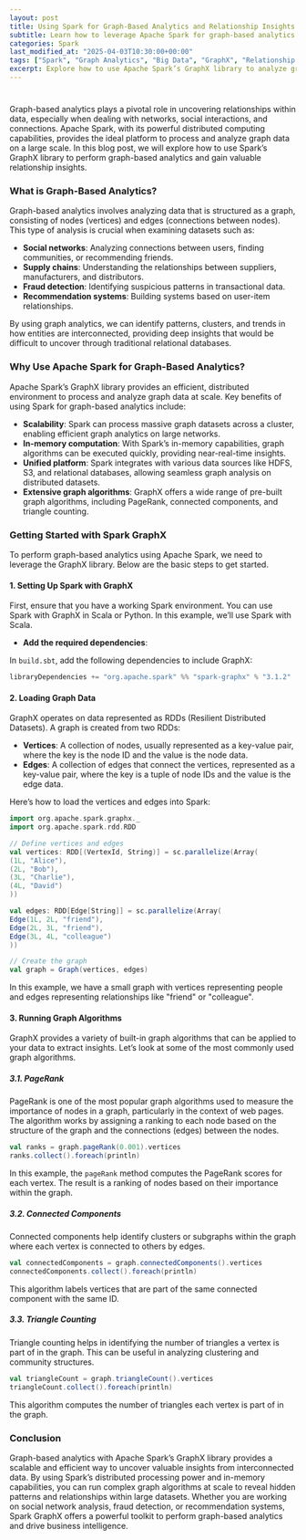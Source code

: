 ```yaml
---
layout: post
title: Using Spark for Graph-Based Analytics and Relationship Insights
subtitle: Learn how to leverage Apache Spark for graph-based analytics to uncover relationship insights in large datasets.
categories: Spark
last_modified_at: "2025-04-03T10:30:00+00:00"
tags: ["Spark", "Graph Analytics", "Big Data", "GraphX", "Relationship Insights"]
excerpt: Explore how to use Apache Spark’s GraphX library to analyze graph data, uncover relationships, and extract valuable insights for your business.
---
```


#

Graph-based analytics plays a pivotal role in uncovering relationships within data, especially when dealing with networks, social interactions, and connections. Apache Spark, with its powerful distributed computing capabilities, provides the ideal platform to process and analyze graph data on a large scale. In this blog post, we will explore how to use Spark’s GraphX library to perform graph-based analytics and gain valuable relationship insights.

### What is Graph-Based Analytics?

Graph-based analytics involves analyzing data that is structured as a graph, consisting of nodes (vertices) and edges (connections between nodes). This type of analysis is crucial when examining datasets such as:

- **Social networks**: Analyzing connections between users, finding communities, or recommending friends.
- **Supply chains**: Understanding the relationships between suppliers, manufacturers, and distributors.
- **Fraud detection**: Identifying suspicious patterns in transactional data.
- **Recommendation systems**: Building systems based on user-item relationships.

By using graph analytics, we can identify patterns, clusters, and trends in how entities are interconnected, providing deep insights that would be difficult to uncover through traditional relational databases.

### Why Use Apache Spark for Graph-Based Analytics?

Apache Spark’s GraphX library provides an efficient, distributed environment to process and analyze graph data at scale. Key benefits of using Spark for graph-based analytics include:

- **Scalability**: Spark can process massive graph datasets across a cluster, enabling efficient graph analytics on large networks.
- **In-memory computation**: With Spark’s in-memory capabilities, graph algorithms can be executed quickly, providing near-real-time insights.
- **Unified platform**: Spark integrates with various data sources like HDFS, S3, and relational databases, allowing seamless graph analysis on distributed datasets.
- **Extensive graph algorithms**: GraphX offers a wide range of pre-built graph algorithms, including PageRank, connected components, and triangle counting.

### Getting Started with Spark GraphX

To perform graph-based analytics using Apache Spark, we need to leverage the GraphX library. Below are the basic steps to get started.

#### 1. Setting Up Spark with GraphX

First, ensure that you have a working Spark environment. You can use Spark with GraphX in Scala or Python. In this example, we’ll use Spark with Scala.

- **Add the required dependencies**:

In `build.sbt`, add the following dependencies to include GraphX:

```scala
libraryDependencies += "org.apache.spark" %% "spark-graphx" % "3.1.2"
```

#### 2. Loading Graph Data

GraphX operates on data represented as RDDs (Resilient Distributed Datasets). A graph is created from two RDDs:
- **Vertices**: A collection of nodes, usually represented as a key-value pair, where the key is the node ID and the value is the node data.
- **Edges**: A collection of edges that connect the vertices, represented as a key-value pair, where the key is a tuple of node IDs and the value is the edge data.

Here’s how to load the vertices and edges into Spark:

```scala
import org.apache.spark.graphx._
import org.apache.spark.rdd.RDD

// Define vertices and edges
val vertices: RDD[(VertexId, String)] = sc.parallelize(Array(
(1L, "Alice"),
(2L, "Bob"),
(3L, "Charlie"),
(4L, "David")
))

val edges: RDD[Edge[String]] = sc.parallelize(Array(
Edge(1L, 2L, "friend"),
Edge(2L, 3L, "friend"),
Edge(3L, 4L, "colleague")
))

// Create the graph
val graph = Graph(vertices, edges)
```

In this example, we have a small graph with vertices representing people and edges representing relationships like "friend" or "colleague".

#### 3. Running Graph Algorithms

GraphX provides a variety of built-in graph algorithms that can be applied to your data to extract insights. Let’s look at some of the most commonly used graph algorithms.

##### 3.1. PageRank

PageRank is one of the most popular graph algorithms used to measure the importance of nodes in a graph, particularly in the context of web pages. The algorithm works by assigning a ranking to each node based on the structure of the graph and the connections (edges) between the nodes.

```scala
val ranks = graph.pageRank(0.001).vertices
ranks.collect().foreach(println)
```

In this example, the `pageRank` method computes the PageRank scores for each vertex. The result is a ranking of nodes based on their importance within the graph.

##### 3.2. Connected Components

Connected components help identify clusters or subgraphs within the graph where each vertex is connected to others by edges.

```scala
val connectedComponents = graph.connectedComponents().vertices
connectedComponents.collect().foreach(println)
```

This algorithm labels vertices that are part of the same connected component with the same ID.

##### 3.3. Triangle Counting

Triangle counting helps in identifying the number of triangles a vertex is part of in the graph. This can be useful in analyzing clustering and community structures.

```scala
val triangleCount = graph.triangleCount().vertices
triangleCount.collect().foreach(println)
```

This algorithm computes the number of triangles each vertex is part of in the graph.

### Conclusion

Graph-based analytics with Apache Spark’s GraphX library provides a scalable and efficient way to uncover valuable insights from interconnected data. By using Spark’s distributed processing power and in-memory capabilities, you can run complex graph algorithms at scale to reveal hidden patterns and relationships within large datasets. Whether you are working on social network analysis, fraud detection, or recommendation systems, Spark GraphX offers a powerful toolkit to perform graph-based analytics and drive business intelligence.
